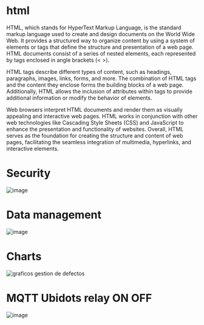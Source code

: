 # html
HTML, which stands for HyperText Markup Language, is the standard markup language used to create and design documents on the World Wide Web.
It provides a structured way to organize content by using a system of elements or tags that define the structure and presentation of a web page. HTML documents consist of a series of nested elements, each represented by tags enclosed in angle brackets (< >).

HTML tags describe different types of content, such as headings, paragraphs, images, links, forms, and more. The combination of HTML tags and the content they enclose forms the building blocks of a web page. Additionally, HTML allows the inclusion of attributes within tags to provide additional information or modify the behavior of elements.

Web browsers interpret HTML documents and render them as visually appealing and interactive web pages. HTML works in conjunction with other web technologies like Cascading Style Sheets (CSS) and JavaScript to enhance the presentation and functionality of websites. Overall, HTML serves as the foundation for creating the structure and content of web pages, facilitating the seamless integration of multimedia, hyperlinks, and interactive elements.

# Security
![image](https://github.com/jariver1986/html/assets/62295761/21481d8c-b5cf-47f2-9ae7-a5301cad46b1)

# Data management
![image](https://github.com/jariver1986/html/assets/62295761/6db96d4f-6735-44c4-936d-8297ca529c20)

# Charts
![graficos gestion de defectos](https://github.com/jariver1986/html/assets/62295761/29e0f597-9ffd-4c6b-b7a3-e6e261e72d0a)

# MQTT Ubidots relay ON OFF
![image](https://github.com/user-attachments/assets/d7621ec6-6264-42fc-a717-6a0d530fd7c8)

